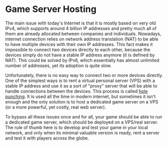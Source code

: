 # Game Server Hosting 

The main issue with today's Internet is that it is mostly based on very old IPv4, which supports around 4 billion
IP addresses and pretty much all of them are already allocated between companies and individuals. Nowadays, internet
connection relies on network address translation (NAT) to be able to have multiple devices with their own IP addresses.
This fact makes it impossible to connect two devices directly to each other, because the devices simply do not
have a stable IP address anymore (it is defined by NAT). This could be solved by IPv6, which essentially has almost 
unlimited number of addresses, yet its adoption is quite slow. 

Unfortunately, there is no easy way to connect two or more devices directly. One of the simplest ways is to rent a
virtual personal server (VPS) with a stable IP address and use it as a sort of "proxy" server that will be able to
handle connections between the devices. This process is called [hole punching](https://en.wikipedia.org/wiki/Hole_punching_(networking)).
It is used all the time in modern internet, but sometimes it isn't enough and the only solution is to host 
a dedicated game server on a VPS (or a more powerful, yet costly, real web server).

To bypass all these issues once and for all, your game should be able to run a dedicated game server, which should be 
deployed on a VPS/real server. The rule of thumb here is to develop and test your game in your local network, and only
when its minimal valuable version is ready, rent a server and test it with players across the globe.